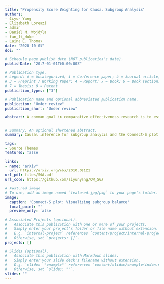 ```yaml
---
title: "Propensity Score Weighting for Causal Subgroup Analysis"
authors:
- Siyun Yang
- Elizabeth Lorenzi
- admin
- Daniel M. Wojdyla
- fan_li_duke
- Laine E. Thomas
date: "2020-10-05"
doi: ""

# Schedule page publish date (NOT publication's date).
publishDate: "2017-01-01T00:00:00Z"

# Publication type.
# Legend: 0 = Uncategorized; 1 = Conference paper; 2 = Journal article;
# 3 = Preprint / Working Paper; 4 = Report; 5 = Book; 6 = Book section;
# 7 = Thesis; 8 = Patent
publication_types: ["3"]

# Publication name and optional abbreviated publication name.
publication: "Under review"
publication_short: "Under review"

abstract: A common goal in comparative effectiveness research is to estimate treatment effects on pre-specified subpopulations of patients. Though widely used in medical research, causal inference methods for such subgroup analysis remain underdeveloped, particularly in observational studies. In this article, we develop a suite of analytical methods and visualization tools for causal subgroup analysis. First, we introduce the estimand of subgroup weighted average treatment effect and provide the corresponding propensity score weighting estimator. We show that balancing covariates within a subgroup bounds the bias of the estimator of subgroup causal effects. Second, we design a new diagnostic graph---the Connect-S plot---for visualizing the subgroup covariate balance. Finally, we propose to use the overlap weighting method to achieve exact balance within subgroups. We further propose a method that combines overlap weighting and LASSO, to balance the bias-variance tradeoff in subgroup analysis. Extensive simulation studies are presented to compare the proposed method with several existing methods. We apply the proposed methods to the Patient-centered Results for Uterine Fibroids (COMPARE-UF) registry data to evaluate alternative management options for uterine fibroids for relief of symptoms and quality of life.


# Summary. An optional shortened abstract.
summary: Causal inference for subgroup analysis and the Connect-S plot.

tags:
- Source Themes
featured: false

links:
- name: "arXiv"
  url: https://arxiv.org/abs/2010.02121
url_pdf: files/SGA.pdf
url_code: https://github.com/siyunyang/OW_SGA

# Featured image
# To use, add an image named `featured.jpg/png` to your page's folder. 
image:
  caption: 'Connect-S plot: Visualizing subgroup balance'
  focal_point: ""
  preview_only: false

# Associated Projects (optional).
#   Associate this publication with one or more of your projects.
#   Simply enter your project's folder or file name without extension.
#   E.g. `internal-project` references `content/project/internal-project/index.md`.
#   Otherwise, set `projects: []`.
projects: []

# Slides (optional).
#   Associate this publication with Markdown slides.
#   Simply enter your slide deck's filename without extension.
#   E.g. `slides: "example"` references `content/slides/example/index.md`.
#   Otherwise, set `slides: ""`.
slides: ""
---
```



